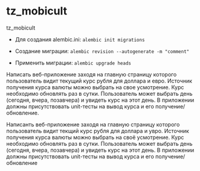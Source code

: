 # tz_mobicult
tz_mobicult

- Для создания alembic.ini: ```alembic init migrations```

- Создание миграции: ```alembic revision --autogenerate -m "comment"```
- Применить миграции: ```alembic upgrade heads```


Написать веб-приложение заходя на главную страницу которого пользователь видит
текущий курс рубля для доллара и евро. Источник получения курса валюты можно
выбрать на свое усмотрение. Курс необходимо обновлять раз в сутки.
Пользователь может выбрать день (сегодня, вчера, позавчера) и увидеть курс на этот день.
В приложении должны присутствовать unit-тесты на вывод курса и его получение/обновление.


Написанть веб-приложение заходя на главную страницу которого пользователь видит текщий курс рубля для доллара и увро.
Источник получения курса валюты можно выбрать на своё усмотрение. Курс необходимо обновлять раз в сутки.
Пользователь может выбрать день (сегодня, вчера, позавчера) и увидеть курс на этот день.
В приложении должны присутствовать unit-тесты на вывод курса и его получение/обновление